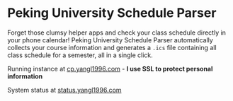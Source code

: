 # Peking University Schedule Parser

Forget those clumsy helper apps and check your class schedule directly in your phone calendar! Peking University Schedule Parser automatically collects your course information and generates a `.ics` file containing all class schedule for a semester, all in a single click.

Running instance at [cp.yangl1996.com](https://cp.yangl1996.com) - **I use SSL to protect personal information**

System status at [status.yangl1996.com](http://status.yangl1996.com)
